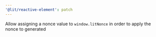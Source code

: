 ```yaml
---
'@lit/reactive-element': patch
---
```


Allow assigning a nonce value to `window.litNonce` in order to apply the nonce to generated <style> tags for CSP compatibility.
